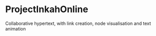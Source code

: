 # ProjectInkahOnline
Collaborative hypertext, with link creation, node visualisation and text animation
